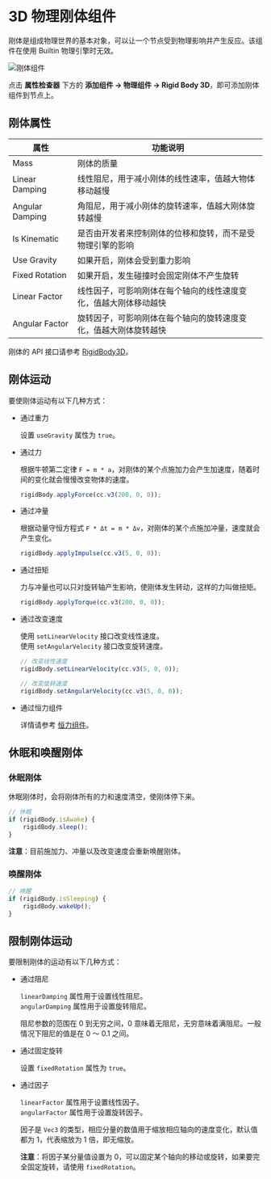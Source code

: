 # 3D 物理刚体组件

刚体是组成物理世界的基本对象，可以让一个节点受到物理影响并产生反应。该组件在使用 Builtin 物理引擎时无效。

![刚体组件](image/rigidbody-prop.png)

点击 **属性检查器** 下方的 **添加组件 -> 物理组件 -> Rigid Body 3D**，即可添加刚体组件到节点上。

## 刚体属性

| 属性             | 功能说明                             |
| --------------  | -----------                         |
| Mass            | 刚体的质量                            |
| Linear Damping  | 线性阻尼，用于减小刚体的线性速率，值越大物体移动越慢        |
| Angular Damping | 角阻尼，用于减小刚体的旋转速率，值越大刚体旋转越慢          |
| Is Kinematic    | 是否由开发者来控制刚体的位移和旋转，而不是受物理引擎的影响   |
| Use Gravity     | 如果开启，刚体会受到重力影响             |
| Fixed Rotation  | 如果开启，发生碰撞时会固定刚体不产生旋转   |
| Linear Factor   | 线性因子，可影响刚体在每个轴向的线性速度变化，值越大刚体移动越快 |
| Angular Factor  | 旋转因子，可影响刚体在每个轴向的旋转速度变化，值越大刚体旋转越快 |

刚体的 API 接口请参考 [RigidBody3D](%__APIDOC__%/zh/classes/RigidBody3D.html)。

## 刚体运动

要使刚体运动有以下几种方式：

- 通过重力

  设置 `useGravity` 属性为 `true`。

- 通过力

  根据牛顿第二定律 `F = m * a`，对刚体的某个点施加力会产生加速度，随着时间的变化就会慢慢改变物体的速度。

  ```js
  rigidBody.applyForce(cc.v3(200, 0, 0));
  ```

- 通过冲量

  根据动量守恒方程式 `F * Δt = m * Δv`，对刚体的某个点施加冲量，速度就会产生变化。

  ```js
  rigidBody.applyImpulse(cc.v3(5, 0, 0));
  ```

- 通过扭矩

  力与冲量也可以只对旋转轴产生影响，使刚体发生转动，这样的力叫做扭矩。

  ```js
  rigidBody.applyTorque(cc.v3(200, 0, 0));
  ```

- 通过改变速度

  使用 `setLinearVelocity` 接口改变线性速度。<br>
  使用 `setAngularVelocity` 接口改变旋转速度。

  ```js
  // 改变线性速度
  rigidBody.setLinearVelocity(cc.v3(5, 0, 0));

  // 改变旋转速度
  rigidBody.setAngularVelocity(cc.v3(5, 0, 0));
  ```

- 通过恒力组件

  详情请参考 [恒力组件](./physics-constant-force.md)。

## 休眠和唤醒刚体

### 休眠刚体

休眠刚体时，会将刚体所有的力和速度清空，使刚体停下来。

```js
// 休眠
if (rigidBody.isAwake) {
    rigidBody.sleep();
}
```

**注意**：目前施加力、冲量以及改变速度会重新唤醒刚体。

### 唤醒刚体

```js
// 唤醒
if (rigidBody.isSleeping) {
    rigidBody.wakeUp(); 
}
```

## 限制刚体运动

要限制刚体的运动有以下几种方式：

- 通过阻尼

  `linearDamping` 属性用于设置线性阻尼。<br>
  `angularDamping` 属性用于设置旋转阻尼。

  阻尼参数的范围在 0 到无穷之间，0 意味着无阻尼，无穷意味着满阻尼。一般情况下阻尼的值是在 0 ～ 0.1 之间。

- 通过固定旋转

  设置 `fixedRotation` 属性为 `true`。

- 通过因子

  `linearFactor` 属性用于设置线性因子。<br>
  `angularFactor` 属性用于设置旋转因子。

  因子是 `Vec3` 的类型，相应分量的数值用于缩放相应轴向的速度变化，默认值都为 1，代表缩放为 1 倍，即无缩放。

  **注意**：将因子某分量值设置为 0，可以固定某个轴向的移动或旋转，如果要完全固定旋转，请使用 `fixedRotation`。
